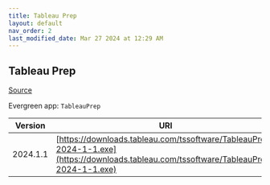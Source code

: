 ```yaml
---
title: Tableau Prep
layout: default
nav_order: 2
last_modified_date: Mar 27 2024 at 12:29 AM
---
```


## Tableau Prep

[Source](https://www.tableau.com/)

Evergreen app: `TableauPrep`

| Version  | URI                                                                                                                                    |
| -------- | -------------------------------------------------------------------------------------------------------------------------------------- |
| 2024.1.1 | [https://downloads.tableau.com/tssoftware/TableauPrep-2024-1-1.exe](https://downloads.tableau.com/tssoftware/TableauPrep-2024-1-1.exe) |
